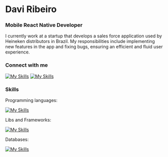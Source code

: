# Davi Ribeiro

### Mobile React Native Developer
I currently work at a startup that develops a sales force application used by Heineken distributors in Brazil. My responsibilities include implementing new features in the app and fixing bugs, ensuring an efficient and fluid user experience.

### Connect with me
[![My Skills](https://skillicons.dev/icons?i=linkedin)](https://www.linkedin.com/in/daviirb)
[![My Skills](https://skillicons.dev/icons?i=gmail)](mailto:davi.rb@hotmail.com)


### Skills
Programming languages:

[![My Skills](https://skillicons.dev/icons?i=java,ts,py)](https://www.linkedin.com/in/daviirb)

Libs and Frameworks:

[![My Skills](https://skillicons.dev/icons?i=spring,react,tailwind,nodejs,nextjs,angular,tensorflow,jest)](https://www.linkedin.com/in/daviirb)

Databases:

[![My Skills](https://skillicons.dev/icons?i=postgres,supabase,sqlite,mongodb)](https://www.linkedin.com/in/daviirb)




